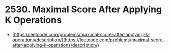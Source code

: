 # 2530. Maximal Score After Applying K Operations

- [https://leetcode.com/problems/maximal-score-after-applying-k-operations/description/](https://leetcode.com/problems/maximal-score-after-applying-k-operations/description/)
